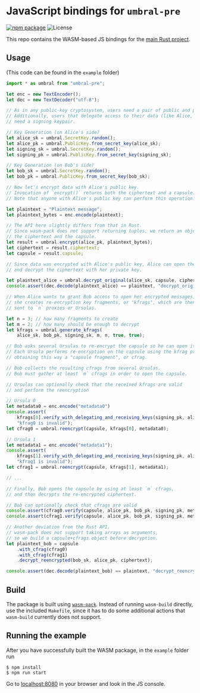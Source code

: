 # JavaScript bindings for `umbral-pre`

[![npm package][js-npm-image]][js-npm-link] ![License][js-license-image]

This repo contains the WASM-based JS bindings for the [main Rust project][umbral-pre].

## Usage

(This code can be found in the `example` folder)

```javascript
import * as umbral from "umbral-pre";

let enc = new TextEncoder();
let dec = new TextDecoder("utf-8");

// As in any public-key cryptosystem, users need a pair of public and private keys.
// Additionally, users that delegate access to their data (like Alice, in this example)
// need a signing keypair.

// Key Generation (on Alice's side)
let alice_sk = umbral.SecretKey.random();
let alice_pk = umbral.PublicKey.from_secret_key(alice_sk);
let signing_sk = umbral.SecretKey.random();
let signing_pk = umbral.PublicKey.from_secret_key(signing_sk);

// Key Generation (on Bob's side)
let bob_sk = umbral.SecretKey.random();
let bob_pk = umbral.PublicKey.from_secret_key(bob_sk);

// Now let's encrypt data with Alice's public key.
// Invocation of `encrypt()` returns both the ciphertext and a capsule.
// Note that anyone with Alice's public key can perform this operation.

let plaintext = "Plaintext message";
let plaintext_bytes = enc.encode(plaintext);

// The API here slightly differs from that in Rust.
// Since wasm-pack does not support returning tuples, we return an object containing
// the ciphertext and the capsule.
let result = umbral.encrypt(alice_pk, plaintext_bytes);
let ciphertext = result.ciphertext;
let capsule = result.capsule;

// Since data was encrypted with Alice's public key, Alice can open the capsule
// and decrypt the ciphertext with her private key.

let plaintext_alice = umbral.decrypt_original(alice_sk, capsule, ciphertext);
console.assert(dec.decode(plaintext_alice) == plaintext, "decrypt_original() failed");

// When Alice wants to grant Bob access to open her encrypted messages,
// she creates re-encryption key fragments, or "kfrags", which are then
// sent to `n` proxies or Ursulas.

let n = 3; // how many fragments to create
let m = 2; // how many should be enough to decrypt
let kfrags = umbral.generate_kfrags(
    alice_sk, bob_pk, signing_sk, m, n, true, true);

// Bob asks several Ursulas to re-encrypt the capsule so he can open it.
// Each Ursula performs re-encryption on the capsule using the kfrag provided by Alice,
// obtaining this way a "capsule fragment", or cfrag.

// Bob collects the resulting cfrags from several Ursulas.
// Bob must gather at least `m` cfrags in order to open the capsule.

// Ursulas can optionally check that the received kfrags are valid
// and perform the reencryption

// Ursula 0
let metadata0 = enc.encode("metadata0")
console.assert(
    kfrags[0].verify_with_delegating_and_receiving_keys(signing_pk, alice_pk, bob_pk),
    "kfrag0 is invalid");
let cfrag0 = umbral.reencrypt(capsule, kfrags[0], metadata0);

// Ursula 1
let metadata1 = enc.encode("metadata1");
console.assert(
    kfrags[1].verify_with_delegating_and_receiving_keys(signing_pk, alice_pk, bob_pk),
    "kfrag1 is invalid");
let cfrag1 = umbral.reencrypt(capsule, kfrags[1], metadata1);

// ...

// Finally, Bob opens the capsule by using at least `m` cfrags,
// and then decrypts the re-encrypted ciphertext.

// Bob can optionally check that cfrags are valid
console.assert(cfrag0.verify(capsule, alice_pk, bob_pk, signing_pk, metadata0), "cfrag0 is invalid");
console.assert(cfrag1.verify(capsule, alice_pk, bob_pk, signing_pk, metadata1), "cfrag1 is invalid");

// Another deviation from the Rust API.
// wasm-pack does not support taking arrays as arguments,
// so we build a capsule+cfrags object before decryption.
let plaintext_bob = capsule
    .with_cfrag(cfrag0)
    .with_cfrag(cfrag1)
    .decrypt_reencrypted(bob_sk, alice_pk, ciphertext);

console.assert(dec.decode(plaintext_bob) == plaintext, "decrypt_reencrypted() failed");
```

## Build

The package is built using [`wasm-pack`](https://github.com/rustwasm/wasm-pack).
Instead of running `wasm-build` directly, use the included `Makefile`, since it has to do some additional actions that `wasm-build` currently does not support.

## Running the example

After you have successfully built the WASM package, in the `example` folder run
```
$ npm install
$ npm run start
```
Go to [localhost:8080](http://localhost:8080/) in your browser and look in the JS console.

[js-npm-image]: https://img.shields.io/npm/v/umbral-pre
[js-npm-link]: https://www.npmjs.com/package/umbral-pre
[js-license-image]: https://img.shields.io/npm/l/umbral-pre
[umbral-pre]: https://github.com/nucypher/rust-umbral/tree/master/umbral-pre
